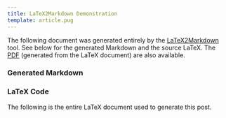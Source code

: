 ```yaml
---
title: LaTeX2Markdown Demonstration
template: article.pug
---
```


The following document was generated entirely by the
[LaTeX2Markdown][lt2md] tool. See below for the generated Markdown and
the source LaTeX. The [PDF][ex-pdf] (generated from the LaTeX
document) are also available.

### Generated Markdown

<script src="https://gist.github.com/ajtulloch/7518740.js"></script>

### LaTeX Code

The following is the entire LaTeX document used to generate this post.

<script src="https://gist.github.com/ajtulloch/7516386.js"></script>

[lt2md]: https://github.com/ajtulloch/LaTeX2Markdown
[ex-pdf]: files/latex_sample.pdf
